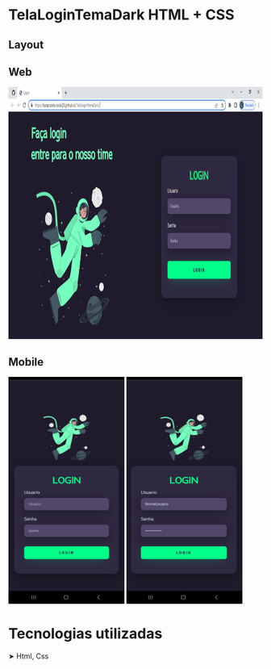 # TelaLoginTemaDark HTML + CSS

## Layout

## Web
<img src="https://github.com/LucasCosta-Code23/TelaLoginTemaDark/blob/main/image/01Web.png" width="850" height="500">

## Mobile

<img src="https://github.com/LucasCosta-Code23/TelaLoginTemaDark/blob/main/image/01Mobile.jpg" width="230" height="450"> <img src="https://github.com/LucasCosta-Code23/TelaLoginTemaDark/blob/main/image/02Mobile.jpg" width="230" height="450">

# Tecnologias utilizadas
➤ Html, Css
